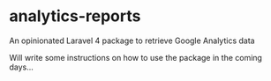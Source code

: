 analytics-reports
=================

An opinionated Laravel 4 package to retrieve Google Analytics data

Will write some instructions on how to use the package in the coming days...
